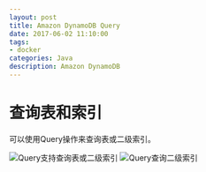 ```yaml
---
layout: post
title: Amazon DynamoDB Query
date: 2017-06-02 11:10:00
tags:
- docker
categories: Java
description: Amazon DynamoDB
---
```


# 查询表和索引
可以使用Query操作来查询表或二级索引。

![Query支持查询表或二级索引](http://ohaq3i4w3.bkt.clouddn.com/dynamodb-query-001.png)
![Query查询二级索引](http://ohaq3i4w3.bkt.clouddn.com/dynamodb-query-002.png)

